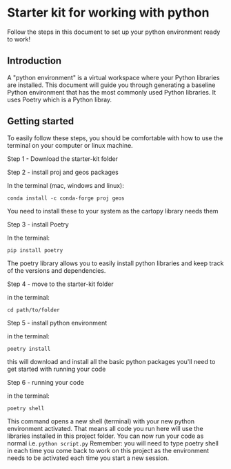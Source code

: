 # Starter kit for working with python

Follow the steps in this document to set up your python environment ready to work!

## Introduction

A "python environment" is a virtual workspace where your Python libraries are installed. This document will guide you through generating a baseline Python environment that has the most commonly used Python libraries. It uses Poetry which is a Python libray.

## Getting started

To easily follow these steps, you should be comfortable with how to use the terminal on your computer or linux machine.

Step 1 - Download the starter-kit folder

Step 2 - install proj and geos packages

In the terminal (mac, windows and linux):

```
conda install -c conda-forge proj geos
```

You need to install these to your system as the cartopy library needs them

Step 3 - install Poetry

In the terminal:

```
pip install poetry
```

The poetry library allows you to easily install python libraries and keep track of the versions and dependencies.

Step 4 - move to the starter-kit folder

in the terminal:

```
cd path/to/folder
```

Step 5 - install python environment

in the terminal:

```
poetry install
```

this will download and install all the basic python packages you'll need to get started with running your code

Step 6 - running your code

in the terminal:

```
poetry shell
```

This command opens a new shell (terminal) with your new python environment activated. That means all code you run here will use the libraries installed in this project folder. You can now run your code as normal i.e. `python script.py`
Remember: you will need to type poetry shell in each time you come back to work on this project as the environment needs to be activated each time you start a new session.
